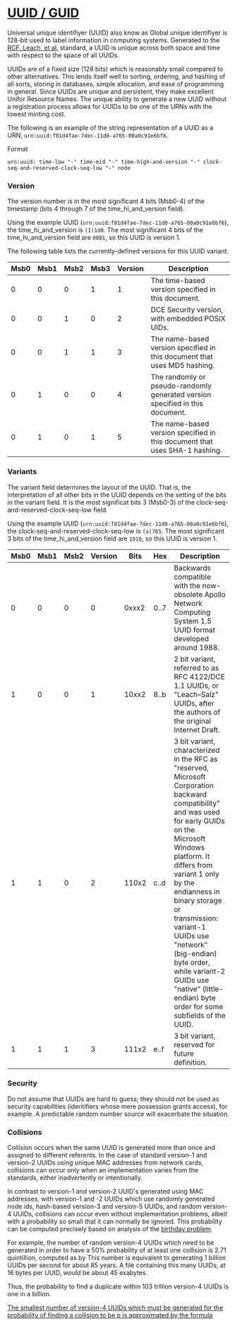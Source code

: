 # [UUID / GUID](https://en.wikipedia.org/wiki/Universally_unique_identifier)

Universal unique identifiyer (UUID) also know as Global unique identifiyer is 128-bit used to label information in computing systems. Generated to the [RCF, Leach, et al.](https://datatracker.ietf.org/doc/html/rfc4122) standard, a UUID is unique across both space and time with respect to the space of all UUIDs. 

UUIDs are of a fixed size (128 bits) which is reasonably small compared to other alternatives.  This lends itself well to sorting, ordering, and hashing of all sorts, storing in databases, simple allocation, and ease of programming in general. Since UUIDs are unique and persistent, they make excellent Unifor Resource Names.  The unique ability to generate a new UUID without a registration process allows for UUIDs to be one of the URNs with the lowest minting cost.

The following is an example of the string representation of a UUID as a URN, `urn:uuid:f81d4fae-7dec-11d0-a765-00a0c91e6bf6`.

Format
```
urn:uuid: time-low "-" time-mid "-" time-high-and-version "-" clock-seq-and-reserved-clock-seq-low "-" node
```

### Version

The version number is in the most significant 4 bits (Msb0-4) of the timestamp (bits 4 through 7 of the time_hi_and_version field).

Using the example UUID (`urn:uuid:f81d4fae-7dec-11d0-a765-00a0c91e6bf6`), the time_hi_and_version is `(1)1d0`. The most significant 4 bits of the time_hi_and_version field are `0001`, so this UUID is version 1. 


The following table lists the currently-defined versions for this UUID variant.

| Msb0 | Msb1 | Msb2 | Msb3 | Version | Description |
| ---- | ---- | ---- | ---- | ------- | ----------- |
| 0    | 0    | 0    | 1    |    1    | The time-based version specified in this document.|
| 0    | 0    | 1    | 0    |    2    | DCE Security version, with embedded POSIX UIDs.|
| 0    | 0    | 1    | 1    |    3    | The name-based version specified in this document that uses MD5 hashing.|
| 0    | 1    | 0    | 0    |    4    | The randomly or pseudo-randomly generated version specified in this document.|
| 0    | 1    | 0    | 1    |    5    | The name-based version specified in this document that uses SHA-1 hashing.|


### Variants

The variant field determines the layout of the UUID. That is, the interpretation of all other bits in the UUID depends on the setting of the bits in the variant field. It is the most significat bits 3 (Msb0-3) of the clock-seq-and-reserved-clock-seq-low field.

Using the example UUID (`urn:uuid:f81d4fae-7dec-11d0-a765-00a0c91e6bf6`), the clock-seq-and-reserved-clock-seq-low is `(a)765`. The most significant 3 bits of the time_hi_and_version field are `1010`, so this UUID is version 1. 


| Msb0 | Msb1 | Msb2 | Version |  Bits | Hex  |                    Description                |
| ---- | ---- | ---- | ------- | ----- | ---- | --------------------------------------------- |
| 0    | 0    | 0    | 0       | 0xxx2 | 0..7 | Backwards compatible with the now-obsolete Apollo Network Computing System 1.5 UUID format developed around 1988.|
| 1    | 0    | 0    | 1       | 10xx2 | 8..b | 2 bit variant, referred to as RFC 4122/DCE 1.1 UUIDs, or "Leach–Salz" UUIDs, after the authors of the original Internet Draft.|
| 1    | 1    | 0    | 2       | 110x2 | c..d | 3 bit variant, characterized in the RFC as "reserved, Microsoft Corporation backward compatibility" and was used for early GUIDs on the Microsoft Windows platform. It differs from variant 1 only by the endianness in binary storage or transmission: variant-1 UUIDs use "network" (big-endian) byte order, while variant-2 GUIDs use "native" (little-endian) byte order for some subfields of the UUID.|
| 1    | 1    | 1    | 3       | 111x2 | e..f | 3 bit variant, reserved for future definition.|

### Security

Do not assume that UUIDs are hard to guess; they should not be used as security capabilities (identifiers whose mere possession grants access), for example.  A predictable random number source will exacerbate the situation.

### Collisions

Collision occurs when the same UUID is generated more than once and assigned to different referents. In the case of standard version-1 and version-2 UUIDs using unique MAC addresses from network cards, collisions can occur only when an implementation varies from the standards, either inadvertently or intentionally.

In contrast to version-1 and version-2 UUID's generated using MAC addresses, with version-1 and -2 UUIDs which use randomly generated node ids, hash-based version-3 and version-5 UUIDs, and random version-4 UUIDs, collisions can occur even without implementation problems, albeit with a probability so small that it can normally be ignored. This probability can be computed precisely based on analysis of the [birthday problem](https://en.wikipedia.org/wiki/Birthday_problem).

For example, the number of random version-4 UUIDs which need to be generated in order to have a 50% probability of at least one collision is 2.71 quintillion, computed as by This number is equivalent to generating 1 billion UUIDs per second for about 85 years. A file containing this many UUIDs, at 16 bytes per UUID, would be about 45 exabytes.

Thus, the probability to find a duplicate within 103 trillion version-4 UUIDs is one in a billion.

[The smallest number of version-4 UUIDs which must be generated for the probability of finding a collision to be p is approximated by the formula](https://en.wikipedia.org/wiki/Universally_unique_identifier#Collisions)



